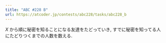 ```yaml
---
title: "ABC #228 B"
url: https://atcoder.jp/contests/abc228/tasks/abc228_b
---
```

$X$ から順に秘密を知ることになる友達をたどっていき, すでに秘密を知ってる人にたどりつくまでの人数を数える.
